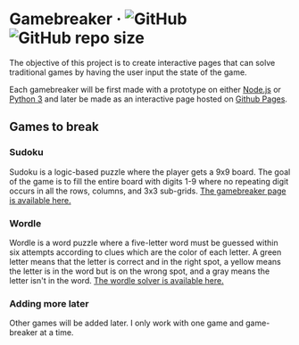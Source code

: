 # Gamebreaker &middot; ![GitHub](https://img.shields.io/github/license/sevora/gamebreaker) ![GitHub repo size](https://img.shields.io/github/repo-size/sevora/gamebreaker)
The objective of this project is to create interactive pages that can solve traditional games by having the user input the state of the game. 

Each gamebreaker will be first made with a prototype on either [Node.js](https://nodejs.org) or [Python 3](https://www.python.org/) and later be made as an interactive page hosted on [Github Pages](https://pages.github.com/).

## Games to break
### Sudoku
Sudoku is a logic-based puzzle where the player gets a 9x9 board. The goal of the game is to fill the entire board with digits 1-9 where no repeating digit occurs in all the rows, columns, and 3x3 sub-grids. [The gamebreaker page is available here.](https://sevora.github.io/gamebreaker/sudoku/)

### Wordle
Wordle is a word puzzle where a five-letter word must be guessed within six attempts according to clues which are the color of each letter. A green letter means that the letter is correct and in the right spot, a yellow means the letter is in the word but is on the wrong spot, and a gray means the letter isn't in the word. [The wordle solver is available here.](https://sevora.github.io/gamebreaker/wordle/)

### Adding more later
Other games will be added later. I only work with one game and game-breaker at a time.
